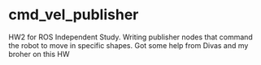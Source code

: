 # cmd_vel_publisher
HW2 for ROS Independent Study. Writing publisher nodes that command the robot to move in specific shapes. Got some help from Divas and my broher on this HW
